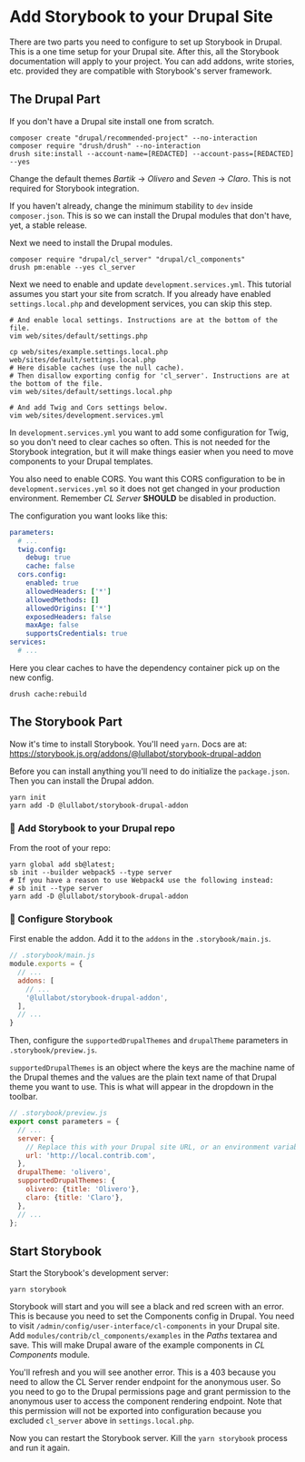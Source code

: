 # Add Storybook to your Drupal Site

There are two parts you need to configure to set up Storybook in Drupal. This is a one time setup for your Drupal site. After this, all the Storybook documentation will apply to your project. You can add addons, write stories, etc. provided they are compatible with Storybook's server framework.

## The Drupal Part

If you don't have a Drupal site install one from scratch.

```console
composer create "drupal/recommended-project" --no-interaction
composer require "drush/drush" --no-interaction
drush site:install --account-name=[REDACTED] --account-pass=[REDACTED] --yes
```

Change the default themes _Bartik_ → _Olivero_ and _Seven_ → _Claro_. This is not required for Storybook integration.

If you haven't already, change the minimum stability to `dev` inside `composer.json`. This is so we can install the Drupal modules that don't have, yet, a stable release.

Next we need to install the Drupal modules.
```console
composer require "drupal/cl_server" "drupal/cl_components"
drush pm:enable --yes cl_server
```

Next we need to enable and update `development.services.yml`. This tutorial assumes you start your site from scratch. If you already have enabled `settings.local.php` and development services, you can skip this step.

```console
# And enable local settings. Instructions are at the bottom of the file.
vim web/sites/default/settings.php

cp web/sites/example.settings.local.php web/sites/default/settings.local.php
# Here disable caches (use the null cache).
# Then disallow exporting config for 'cl_server'. Instructions are at the bottom of the file.
vim web/sites/default/settings.local.php

# And add Twig and Cors settings below.
vim web/sites/development.services.yml
```

In `development.services.yml` you want to add some configuration for Twig, so you don't need to clear caches so often. This is not needed for the Storybook integration, but it will make things easier when you need to move components to your Drupal templates.

You also need to enable CORS. You want this CORS configuration to be in `development.services.yml` so it does not get changed in your production environment. Remember _CL Server_ **SHOULD** be disabled in production.

The configuration you want looks like this:

```yaml
parameters:
  # ...
  twig.config:
    debug: true
    cache: false
  cors.config:
    enabled: true
    allowedHeaders: ['*']
    allowedMethods: []
    allowedOrigins: ['*']
    exposedHeaders: false
    maxAge: false
    supportsCredentials: true
services:
  # ...
```

Here you clear caches to have the dependency container pick up on the new config.

```console
drush cache:rebuild
```

## The Storybook Part

Now it's time to install Storybook. You'll need `yarn`. Docs are at: https://storybook.js.org/addons/@lullabot/storybook-drupal-addon

Before you can install anything you'll need to do initialize the `package.json`. Then you can install the Drupal addon.

```console
yarn init
yarn add -D @lullabot/storybook-drupal-addon
```

### 🌴 Add Storybook to your Drupal repo
From the root of your repo:

```console
yarn global add sb@latest;
sb init --builder webpack5 --type server
# If you have a reason to use Webpack4 use the following instead:
# sb init --type server
yarn add -D @lullabot/storybook-drupal-addon
```
### 🌵 Configure Storybook
First enable the addon. Add it to the `addons` in the `.storybook/main.js`.

```javascript
// .storybook/main.js
module.exports = {
  // ...
  addons: [
    // ...
    '@lullabot/storybook-drupal-addon',
  ],
  // ...
}
```
Then, configure the `supportedDrupalThemes` and `drupalTheme` parameters in `.storybook/preview.js`.

`supportedDrupalThemes` is an object where the keys are the machine name of the Drupal themes and the values are the plain text name of that Drupal theme you want to use. This is what will appear in the dropdown in the toolbar.

```javascript
// .storybook/preview.js
export const parameters = {
  // ...
  server: {
    // Replace this with your Drupal site URL, or an environment variable.
    url: 'http://local.contrib.com',
  },
  drupalTheme: 'olivero',
  supportedDrupalThemes: {
    olivero: {title: 'Olivero'},
    claro: {title: 'Claro'},
  },
  // ...
};
```

## Start Storybook

Start the Storybook's development server:

```console
yarn storybook
```

Storybook will start and you will see a black and red screen with an error. This is because you need to set the Components config in Drupal. You need to visit `/admin/config/user-interface/cl-components` in your Drupal site. Add `modules/contrib/cl_components/examples` in the _Paths_ textarea and save. This will make Drupal aware of the example components in _CL Components_ module.

You'll refresh and you will see another error. This is a 403 because you need to allow the CL Server render endpoint for the anonymous user. So you need to go to the Drupal permissions page and grant permission to the anonymous user to access the component rendering endpoint. Note that this permission will not be exported into configuration because you excluded `cl_server` above in `settings.local.php`.

Now you can restart the Storybook server. Kill the `yarn storybook` process and run it again.
